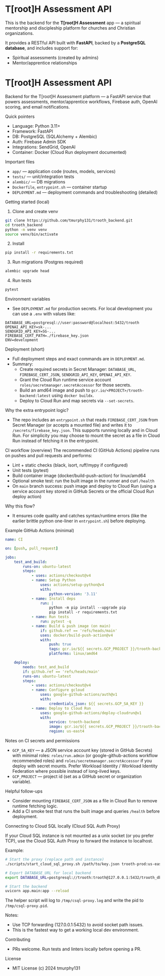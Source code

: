 # T[root]H Assessment API

This is the backend for the **T[root]H Assessment** app — a spiritual mentorship and discipleship platform for churches and Christian organizations.

It provides a RESTful API built with **FastAPI**, backed by a **PostgreSQL database**, and includes support for:
- Spiritual assessments (created by admins)
- Mentor/apprentice relationships
# T[root]H Assessment API

Backend for the T[root]H Assessment platform — a FastAPI service that powers assessments, mentor/apprentice workflows, Firebase auth, OpenAI scoring, and email notifications.

Quick pointers
- Language: Python 3.11+
- Framework: FastAPI
- DB: PostgreSQL (SQLAlchemy + Alembic)
- Auth: Firebase Admin SDK
- Integrations: SendGrid, OpenAI
- Container: Docker (Cloud Run deployment documented)

Important files
- `app/` — application code (routes, models, services)
- `tests/` — unit/integration tests
- `alembic/` — DB migrations
- `Dockerfile`, `entrypoint.sh` — container startup
- `DEPLOYMENT.md` — deployment commands and troubleshooting (detailed)

Getting started (local)
1. Clone and create venv

```bash
git clone https://github.com/tmurphy131/trooth_backend.git
cd trooth_backend
python -m venv venv
source venv/bin/activate
```

2. Install

```bash
pip install -r requirements.txt
```

3. Run migrations (Postgres required)

```bash
alembic upgrade head
```

4. Run tests

```bash
pytest
```

Environment variables
- See `DEPLOYMENT.md` for production secrets. For local development you can use a `.env` with values like:

```env
DATABASE_URL=postgresql://user:password@localhost:5432/trooth
OPENAI_API_KEY=sk-...
SENDGRID_API_KEY=SG-...
FIREBASE_CERT_PATH=./firebase_key.json
ENV=development
```

Deployment (short)
- Full deployment steps and exact commands are in `DEPLOYMENT.md`.
- Summary:
	- Create required secrets in Secret Manager: `DATABASE_URL`, `FIREBASE_CERT_JSON`, `SENDGRID_API_KEY`, `OPENAI_API_KEY`.
	- Grant the Cloud Run runtime service account `roles/secretmanager.secretAccessor` for those secrets.
	- Build an amd64 image and push to `gcr.io/<PROJECT>/trooth-backend:latest` using `docker buildx`.
	- Deploy to Cloud Run and map secrets via `--set-secrets`.

Why the extra entrypoint logic?
- The repo includes an `entrypoint.sh` that reads `FIREBASE_CERT_JSON` from Secret Manager (or accepts a mounted file) and writes it to `/secrets/firebase_key.json`. This supports running locally and in Cloud Run. For simplicity you may choose to mount the secret as a file in Cloud Run instead of fetching it in the entrypoint.

CI workflow (overview)
The recommended CI (GitHub Actions) pipeline runs on pushes and pull requests and performs:

- Lint + static checks (black, isort, ruff/mypy if configured)
- Unit tests (pytest)
- Build container image (docker/build-push-action) for linux/amd64
- Optional smoke test: run the built image in the runner and curl `/health`
- On `main` branch success: push image and deploy to Cloud Run (using a service account key stored in GitHub Secrets or the official Cloud Run deploy action)

Why this flow?
- It ensures code quality and catches syntax/runtime errors (like the earlier brittle python one-liner in `entrypoint.sh`) before deploying.

Example GitHub Actions (minimal)

```yaml
name: CI

on: [push, pull_request]

jobs:
	test_and_build:
		runs-on: ubuntu-latest
		steps:
			- uses: actions/checkout@v4
			- name: Setup Python
				uses: actions/setup-python@v4
				with:
					python-version: '3.11'
			- name: Install deps
				run: |
					python -m pip install --upgrade pip
					pip install -r requirements.txt
			- name: Run tests
				run: pytest -q
			- name: Build & push image (on main)
				if: github.ref == 'refs/heads/main'
				uses: docker/build-push-action@v4
				with:
					push: true
					tags: gcr.io/${{ secrets.GCP_PROJECT }}/trooth-backend:latest
					platforms: linux/amd64

	deploy:
		needs: test_and_build
		if: github.ref == 'refs/heads/main'
		runs-on: ubuntu-latest
		steps:
			- uses: actions/checkout@v4
			- name: Configure gcloud
				uses: google-github-actions/auth@v1
				with:
					credentials_json: ${{ secrets.GCP_SA_KEY }}
			- name: Deploy to Cloud Run
				uses: google-github-actions/deploy-cloudrun@v1
				with:
					service: trooth-backend
					image: gcr.io/${{ secrets.GCP_PROJECT }}/trooth-backend:latest
					region: us-east4

```

Notes on CI secrets and permissions
- `GCP_SA_KEY` — a JSON service account key (stored in GitHub Secrets) with minimal roles: `roles/run.admin` (or google-github-actions workflow recommended roles) and `roles/secretmanager.secretAccessor` if you deploy with secret mounts. Prefer Workload Identity / Workload Identity Federation where possible instead of long-lived keys.
- `GCP_PROJECT` — project id (set as a GitHub secret or organization variable).

Helpful follow-ups
- Consider mounting `FIREBASE_CERT_JSON` as a file in Cloud Run to remove runtime fetching logic.
- Add a CI smoke test that runs the built image and queries `/health` before deployment.

Connecting to Cloud SQL locally (Cloud SQL Auth Proxy)

If your Cloud SQL instance is not mounted as a unix socket (or you prefer TCP), use the Cloud SQL Auth Proxy to forward the instance to localhost.

Example:

```bash
# Start the proxy (replace path and instance)
./scripts/start_cloud_sql_proxy.sh /path/to/key.json trooth-prod:us-east4:app-pg 5432

# Export DATABASE_URL for local backend
export DATABASE_URL=postgresql://trooth:trooth@127.0.0.1:5432/trooth_db

# Start the backend
uvicorn app.main:app --reload
```

The helper script will log to `/tmp/csql-proxy.log` and write the pid to `/tmp/csql-proxy.pid`.

Notes:
- Use TCP forwarding (127.0.0.1:5432) to avoid socket path issues.
- This is the fastest way to get a working local dev environment.

Contributing
- PRs welcome. Run tests and linters locally before opening a PR.

License
- MIT License (c) 2024 tmurphy131
